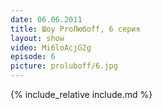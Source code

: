 ```yaml
---
date: 06.06.2011
title: Шоу ProЛюбoff, 6 серия
layout: show
video: Mi6loAcjG2g
episode: 6
picture: proluboff/6.jpg
---
```


{% include_relative include.md %}
